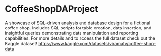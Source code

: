 # CoffeeShopDAProject
A showcase of SQL-driven analysis and database design for a fictional coffee shop. Includes SQL scripts for table creation, data insertion, and insightful queries demonstrating data manipulation and reporting capabilities.
For more details and to access the full dataset check out the Kaggle dataset!
https://www.kaggle.com/datasets/viramatv/coffee-shop-data
